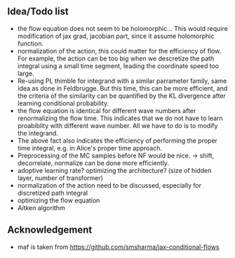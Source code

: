 ## Idea/Todo list

- the flow equation does not seem to be holomorphic... This would require modification of jax grad, jacobian part, since it assume holomorphic function.
- normalization of the action, this could matter for the efficiency of flow. For example, the action can be too big when we descretize the path integral using a small time segment, leading the coordinate speed too large.
- Re-using PL thimble for integrand with a similar parrameter family, same idea as done in Feldbrugge. But this time, this can be more efficient, and the criteria of the similarity can be quantified by the KL divergence after learning conditional probability.
- the flow equation is identical for different wave numbers after renormalizing the flow time. This indicates that we do not have to learn proabiblity with different wave number. All we have to do is to modify the integrand.
- The above fact also indicates the efficiency of performing the proper time integral, e.g. in Alice's proper time approach.
- Preprocessing of the MC samples before NF would be nice. -> shift, decorrelate, normalize can be done more efficiently.
- adoptive learning rate? optimizing the architecture? (size of hidden layer, number of transformer)
- normalization of the action need to be discussed, especially for discretized path integral
- optimizing the flow equation
- Aitken algorithm

## Acknowledgement

- maf is taken from https://github.com/smsharma/jax-conditional-flows
